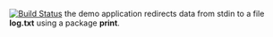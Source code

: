 [![Build Status](https://travis-ci.org/Beenv12/lab11.svg?branch=master)](https://travis-ci.org/Beenv12/lab11)
the demo application redirects data from stdin to a file **log.txt** using a package **print**.
